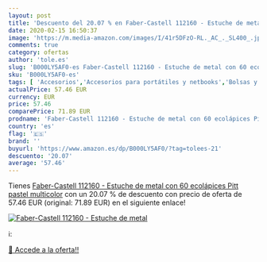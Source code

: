 ```yaml
---
layout: post
title: 'Descuento del 20.07 % en Faber-Castell 112160 - Estuche de metal '
date: 2020-02-15 16:50:37
image: 'https://m.media-amazon.com/images/I/41r5DFzO-RL._AC_._SL400_.jpg'
comments: true
category: ofertas
author: 'tole.es'
slug: 'B000LY5AF0-es Faber-Castell 112160 - Estuche de metal con 60 ecolápices...'
sku: 'B000LY5AF0-es'
tags: [ 'Accesorios','Accesorios para portátiles y netbooks','Bolsas y fundas para portátiles y netbooks','Cámaras analógicas','Cámaras instantáneas analógicas','Electrónica','Fotografía y videocámaras','Herramientas de mano para jardinería','Informática','Jardinería','Jardín','Mochilas para portátiles y netbooks','Tabletas gráficas','Teclados, ratones y periféricos de entrada','Tijeras de podar para jardinería','faber-castell', ]
actualPrice: 57.46 EUR
currency: EUR
price: 57.46
comparePrice: 71.89 EUR
prodname: 'Faber-Castell 112160 - Estuche de metal con 60 ecolápices Pitt pastel  multicolor'
country: 'es'
flag: '🇪🇸'
brand: ''
buyurl: 'https://www.amazon.es/dp/B000LY5AF0/?tag=tolees-21'
descuento: '20.07'
average: '57.46'
---
```


Tienes [Faber-Castell 112160 - Estuche de metal con 60 ecolápices Pitt pastel  multicolor](https://www.amazon.es/dp/B000LY5AF0/?tag=tolees-21) con un 20.07 % de descuento con precio de oferta de 57.46 EUR (original: 71.89 EUR) en el siguiente enlace!

[![Faber-Castell 112160 - Estuche de metal ](https://m.media-amazon.com/images/I/41r5DFzO-RL._AC_._SL400_.jpg)](https://www.amazon.es/dp/B000LY5AF0/?tag=tolees-21)

ℹ️:


[🛒 Accede a la oferta!!](https://www.amazon.es/dp/B000LY5AF0/?tag=tolees-21)
